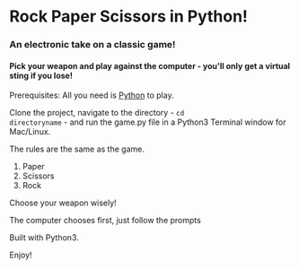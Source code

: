 # Rock Paper Scissors in Python!
### An electronic take on a classic game!
#### Pick your weapon and play against the computer - you'll only get a virtual sting if you lose!

Prerequisites: All you need is [Python](https://www.python.org) to play.

Clone the project, navigate to the directory - <code>cd directoryname</code> - and run the game.py file in a Python3 Terminal window for Mac/Linux.


The rules are the same as the game.
1. Paper
2. Scissors
3. Rock

Choose your weapon wisely!

The computer chooses first, just follow the prompts

Built with Python3.

Enjoy!